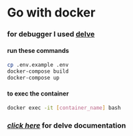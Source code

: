 # Go with docker

### for debugger I used [**delve**](https://github.com/go-delve/delve)

#### run these commands
```bash
cp .env.example .env
docker-compose build
docker-compose up
```
#### to exec the container 
```bash
docker exec -it [container_name] bash
```
### [***click here***](https://github.com/go-delve/delve/tree/master/Documentation) for delve documentation

